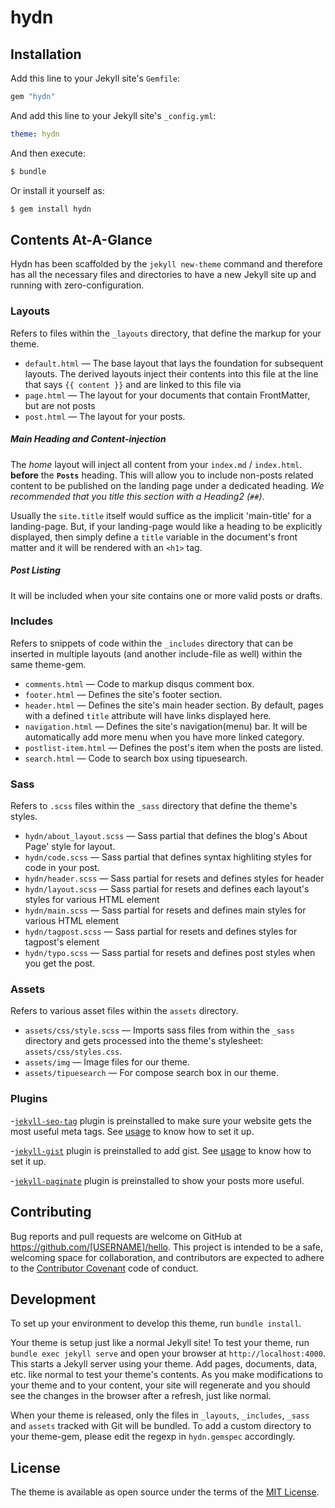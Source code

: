 # hydn

## Installation

Add this line to your Jekyll site's `Gemfile`:

```ruby
gem "hydn"
```

And add this line to your Jekyll site's `_config.yml`:

```yaml
theme: hydn
```

And then execute:

```bash
$ bundle
```

Or install it yourself as:

```bash
$ gem install hydn
```

## Contents At-A-Glance

Hydn has been scaffolded by the `jekyll new-theme` command and therefore has all the necessary files and directories to have a new Jekyll site up and running with zero-configuration.

### Layouts

Refers to files within the `_layouts` directory, that define the markup for your theme.

- `default.html` &mdash; The base layout that lays the foundation for subsequent layouts. The derived layouts inject their contents into this file at the line that says `{{ content }}` and are linked to this file via
- `page.html` &mdash; The layout for your documents that contain FrontMatter, but are not posts
- `post.html` &mdash; The layout for your posts.

##### _Main Heading and Content-injection_

The _home_ layout will inject all content from your `index.md` / `index.html`. **before** the **`Posts`** heading. This will allow you to include non-posts related content to be published on the landing page under a dedicated heading. *We recommended that you title this section with a Heading2 (`##`)*.

Usually the `site.title` itself would suffice as the implicit 'main-title' for a landing-page. But, if your landing-page would like a heading to be explicitly displayed, then simply define a `title` variable in the document's front matter and it will be rendered with an `<h1>` tag.

##### _Post Listing_

It will be included when your site contains one or more valid posts or drafts.

### Includes

Refers to snippets of code within the `_includes` directory that can be inserted in multiple layouts (and another include-file as well) within the same theme-gem.

- `comments.html` &mdash; Code to markup disqus comment box.
- `footer.html` &mdash; Defines the site's footer section.
- `header.html` &mdash; Defines the site's main header section. By default, pages with a defined `title` attribute will have links displayed here.
- `navigation.html` &mdash; Defines the site's navigation(menu) bar. It will be automatically add more menu when you have more linked category.
- `postlist-item.html` &mdash; Defines the post's item when the posts are listed.
- `search.html` &mdash; Code to search box using tipuesearch.

### Sass

Refers to `.scss` files within the `_sass` directory that define the theme's styles.

- `hydn/about_layout.scss` &mdash; Sass partial that defines the blog's About Page' style for layout.
- `hydn/code.scss` &mdash; Sass partial that defines syntax highliting styles for code in your post.
- `hydn/header.scss` &mdash; Sass partial for resets and defines styles for header
- `hydn/layout.scss` &mdash; Sass partial for resets and defines each layout's styles for various HTML element
- `hydn/main.scss` &mdash; Sass partial for resets and defines main styles for various HTML element
- `hydn/tagpost.scss` &mdash; Sass partial for resets and defines styles for tagpost's element
- `hydn/typo.scss` &mdash; Sass partial for resets and defines post styles when you get the post.

### Assets

Refers to various asset files within the `assets` directory.

- `assets/css/style.scss` &mdash; Imports sass files from within the `_sass` directory and gets processed into the theme's
  stylesheet: `assets/css/styles.css`.
- `assets/img` &mdash; Image files for our theme. 
- `assets/tipuesearch` &mdash; For compose search box in our theme.

### Plugins

-[`jekyll-seo-tag`](https://github.com/jekyll/jekyll-seo-tag) plugin is preinstalled to make sure your website gets the most useful meta tags. See [usage](https://github.com/jekyll/jekyll-seo-tag#usage) to know how to set it up.

-[`jekyll-gist`](https://github.com/jekyll/jekyll-gist) plugin is preinstalled to add gist. See [usage](https://github.com/jekyll/jekyll-gist#usage) to know how to set it up.

-[`jekyll-paginate`](https://github.com/jekyll/jekyll-paginate) plugin is preinstalled to show your posts more useful.

## Contributing

Bug reports and pull requests are welcome on GitHub at https://github.com/[USERNAME]/hello. This project is intended to be a safe, welcoming space for collaboration, and contributors are expected to adhere to the [Contributor Covenant](http://contributor-covenant.org) code of conduct.

## Development

To set up your environment to develop this theme, run `bundle install`.

Your theme is setup just like a normal Jekyll site! To test your theme, run `bundle exec jekyll serve` and open your browser at `http://localhost:4000`. This starts a Jekyll server using your theme. Add pages, documents, data, etc. like normal to test your theme's contents. As you make modifications to your theme and to your content, your site will regenerate and you should see the changes in the browser after a refresh, just like normal.

When your theme is released, only the files in `_layouts`, `_includes`, `_sass` and `assets` tracked with Git will be bundled.
To add a custom directory to your theme-gem, please edit the regexp in `hydn.gemspec` accordingly.

## License

The theme is available as open source under the terms of the [MIT License](https://opensource.org/licenses/MIT).
